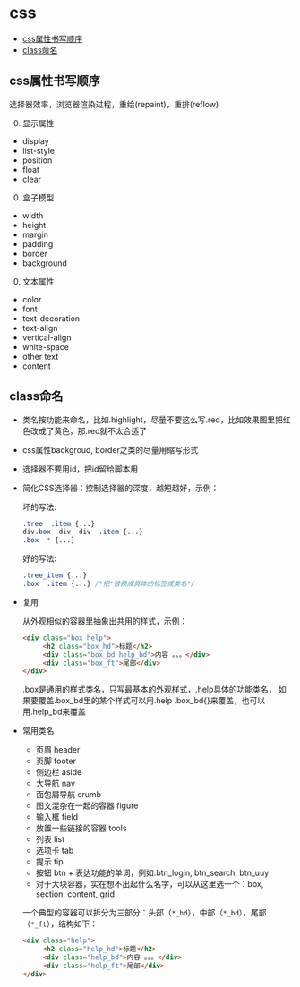 # css

- [css属性书写顺序](#css属性书写顺序)
- [class命名](#class命名)

## css属性书写顺序

选择器效率，浏览器渲染过程，重绘(repaint)，重排(reflow)

0. 显示属性

  - display 
  - list-style 
  - position 
  - float 
  - clear 

0. 盒子模型

  - width 
  - height 
  - margin 
  - padding 
  - border 
  - background 

0. 文本属性

  - color 
  - font 
  - text-decoration 
  - text-align 
  - vertical-align 
  - white-space 
  - other text 
  - content

## class命名

- 类名按功能来命名，比如.highlight，尽量不要这么写.red，比如效果图里把红色改成了黄色，那.red就不太合适了

- css属性backgroud, border之类的尽量用缩写形式 

- 选择器不要用id，把id留给脚本用

- 简化CSS选择器：控制选择器的深度，越短越好，示例：

  坏的写法:
  
  ```css
  .tree  .item {...}
  div.box  div  div  .item {...}
  .box  * {...}
  ```
  
  
  好的写法:
  
  ```css
  .tree_item {...}
  .box  .item {...} /*把*替换成具体的标签或类名*/
  ```

- 复用

  从外观相似的容器里抽象出共用的样式，示例：

  ```html
  <div class="box help">
       <h2 class="box_hd">标题</h2>
       <div class="box_bd help_bd">内容 。。。</div>
       <div class="box_ft">尾部</div>
  </div>
  ```
  
  .box是通用的样式类名，只写最基本的外观样式，.help具体的功能类名，
  如果要覆盖.box_bd里的某个样式可以用.help .box_bd{}来覆盖，也可以用.help_bd来覆盖
  
- 常用类名

  - 页眉  header
  - 页脚  footer
  - 侧边栏 aside
  - 大导航 nav
  - 面包屑导航 crumb
  - 图文混杂在一起的容器  figure
  - 输入框 field
  - 放置一些链接的容器 tools
  - 列表  list
  - 选项卡 tab
  - 提示  tip
  - 按钮  btn + 表达功能的单词，例如:btn_login, btn_search, btn_uuy
  - 对于大块容器，实在想不出起什么名字，可以从这里选一个：box, section, content, grid
  
  一个典型的容器可以拆分为三部分：头部（`*_hd`），中部（`*_bd`），尾部（`*_ft`），结构如下：

  ```html
  <div class="help">
       <h2 class="help_hd">标题</h2>
       <div class="help_bd">内容 。。。</div>
       <div class="help_ft">尾部</div>
  </div>
  ```
  

